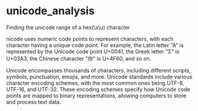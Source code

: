 # unicode_analysis
Finding the unicode range of a hex(\x\u) character

nicode uses numeric code points to represent characters, with each character having a unique code point. For example, the Latin letter "A" is represented by the Unicode code point U+0041, the Greek letter "Σ" is U+03A3, the Chinese character "你" is U+4F60, and so on.

Unicode encompasses thousands of characters, including different scripts, symbols, punctuation, emojis, and more. Unicode standards include various character encoding schemes, with the most common ones being UTF-8, UTF-16, and UTF-32. These encoding schemes specify how Unicode code points are mapped to binary representations, allowing computers to store and process text data.
